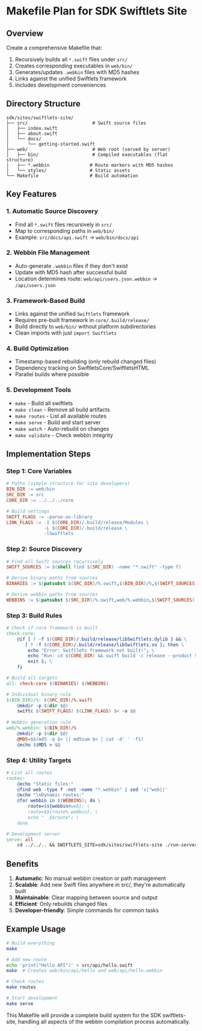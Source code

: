 # Makefile Plan for SDK Swiftlets Site

## Overview
Create a comprehensive Makefile that:
1. Recursively builds all `*.swift` files under `src/`
2. Creates corresponding executables in `web/bin/`
3. Generates/updates `.webbin` files with MD5 hashes
4. Links against the unified Swiftlets framework
5. Includes development conveniences

## Directory Structure
```
sdk/sites/swiftlets-site/
├── src/                        # Swift source files
│   ├── index.swift
│   ├── about.swift
│   └── docs/
│       └── getting-started.swift
├── web/                        # Web root (served by server)
│   ├── bin/                    # Compiled executables (flat structure)
│   ├── *.webbin               # Route markers with MD5 hashes
│   └── styles/                # Static assets
└── Makefile                   # Build automation
```

## Key Features

### 1. Automatic Source Discovery
- Find all `*.swift` files recursively in `src/`
- Map to corresponding paths in `web/bin/`
- Example: `src/docs/api.swift` → `web/bin/docs/api`

### 2. Webbin File Management
- Auto-generate `.webbin` files if they don't exist
- Update with MD5 hash after successful build
- Location determines route: `web/api/users.json.webbin` → `/api/users.json`

### 3. Framework-Based Build
- Links against the unified `Swiftlets` framework
- Requires pre-built framework in `core/.build/release/`
- Build directly to `web/bin/` without platform subdirectories
- Clean imports with just `import Swiftlets`

### 4. Build Optimization
- Timestamp-based rebuilding (only rebuild changed files)
- Dependency tracking on SwiftletsCore/SwiftletsHTML
- Parallel builds where possible

### 5. Development Tools
- `make` - Build all swiftlets
- `make clean` - Remove all build artifacts
- `make routes` - List all available routes
- `make serve` - Build and start server
- `make watch` - Auto-rebuild on changes
- `make validate` - Check webbin integrity

## Implementation Steps

### Step 1: Core Variables
```makefile
# Paths (simple structure for site developers)
BIN_DIR := web/bin
SRC_DIR := src
CORE_DIR := ../../../core

# Build settings
SWIFT_FLAGS := -parse-as-library
LINK_FLAGS := -I $(CORE_DIR)/.build/release/Modules \
              -L $(CORE_DIR)/.build/release \
              -lSwiftlets
```

### Step 2: Source Discovery
```makefile
# Find all Swift sources recursively
SWIFT_SOURCES := $(shell find $(SRC_DIR) -name "*.swift" -type f)

# Derive binary paths from sources
BINARIES := $(patsubst $(SRC_DIR)/%.swift,$(BIN_DIR)/%,$(SWIFT_SOURCES))

# Derive webbin paths from sources
WEBBINS := $(patsubst $(SRC_DIR)/%.swift,web/%.webbin,$(SWIFT_SOURCES))
```

### Step 3: Build Rules
```makefile
# Check if core framework is built
check-core:
    @if [ ! -f $(CORE_DIR)/.build/release/libSwiftlets.dylib ] && \
       [ ! -f $(CORE_DIR)/.build/release/libSwiftlets.so ]; then \
        echo "Error: Swiftlets framework not built!"; \
        echo "Run: cd $(CORE_DIR) && swift build -c release --product Swiftlets"; \
        exit 1; \
    fi

# Build all targets
all: check-core $(BINARIES) $(WEBBINS)

# Individual binary rule
$(BIN_DIR)/%: $(SRC_DIR)/%.swift
    @mkdir -p $(dir $@)
    swiftc $(SWIFT_FLAGS) $(LINK_FLAGS) $< -o $@
    
# Webbin generation rule
web/%.webbin: $(BIN_DIR)/%
    @mkdir -p $(dir $@)
    @MD5=$$(md5 -q $< || md5sum $< | cut -d' ' -f1)
    @echo $$MD5 > $@
```

### Step 4: Utility Targets
```makefile
# List all routes
routes:
    @echo "Static files:"
    @find web -type f -not -name "*.webbin" | sed 's|^web||'
    @echo "\nDynamic routes:"
    @for webbin in $(WEBBINS); do \
        route=$${webbin#web}; \
        route=$${route%.webbin}; \
        echo "  $$route"; \
    done

# Development server
serve: all
    cd ../../.. && SWIFTLETS_SITE=sdk/sites/swiftlets-site ./run-server.sh
```

## Benefits
1. **Automatic**: No manual webbin creation or path management
2. **Scalable**: Add new Swift files anywhere in src/, they're automatically built
3. **Maintainable**: Clear mapping between source and output
4. **Efficient**: Only rebuilds changed files
5. **Developer-friendly**: Simple commands for common tasks

## Example Usage
```bash
# Build everything
make

# Add new route
echo 'print("Hello API")' > src/api/hello.swift
make  # Creates web/bin/api/hello and web/api/hello.webbin

# Check routes
make routes

# Start development
make serve
```

This Makefile will provide a complete build system for the SDK swiftlets-site, handling all aspects of the webbin compilation process automatically.